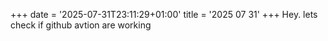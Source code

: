 +++
date = '2025-07-31T23:11:29+01:00'
title = '2025 07 31'
+++
Hey. lets check if github avtion are working

